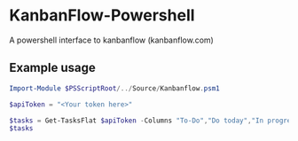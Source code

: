 # KanbanFlow-Powershell
A powershell interface to kanbanflow (kanbanflow.com)

## Example usage

```powershell
Import-Module $PSScriptRoot/../Source/Kanbanflow.psm1

$apiToken = "<Your token here>"

$tasks = Get-TasksFlat $apiToken -Columns "To-Do","Do today","In progress"
$tasks
```